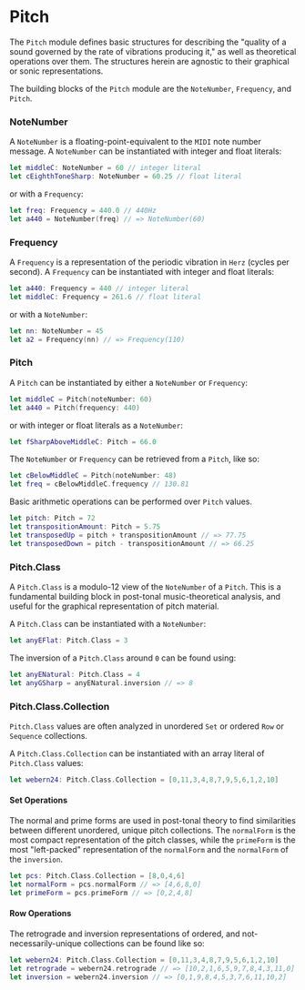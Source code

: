 # Pitch

The `Pitch` module defines basic structures for describing the "quality of a sound governed by the rate of vibrations producing it," as well as theoretical operations over them. The structures herein are agnostic to their graphical or sonic representations.

The building blocks of the `Pitch` module are the `NoteNumber`, `Frequency`, and `Pitch`.

### NoteNumber

A `NoteNumber` is a floating-point-equivalent to the `MIDI` note number message. A `NoteNumber` can be instantiated with integer and float literals:

```Swift
let middleC: NoteNumber = 60 // integer literal
let cEighthToneSharp: NoteNumber = 60.25 // float literal
```

or with a `Frequency`:

```Swift
let freq: Frequency = 440.0 // 440Hz
let a440 = NoteNumber(freq) // => NoteNumber(60)
```

### Frequency

A `Frequency` is a representation of the periodic vibration in `Herz` (cycles per second). A `Frequency` can be instantiated with integer and float literals:

```Swift
let a440: Frequency = 440 // integer literal
let middleC: Frequency = 261.6 // float literal
```

or with a `NoteNumber`:

```Swift
let nn: NoteNumber = 45
let a2 = Frequency(nn) // => Frequency(110)
```

### Pitch

A `Pitch` can be instantiated by either a `NoteNumber` or `Frequency`:

```Swift
let middleC = Pitch(noteNumber: 60)
let a440 = Pitch(frequency: 440)
```

or with integer or float literals as a `NoteNumber`:

```Swift
let fSharpAboveMiddleC: Pitch = 66.0
```

The `NoteNumber` or `Frequency` can be retrieved from a `Pitch`, like so:

```Swift
let cBelowMiddleC = Pitch(noteNumber: 48)
let freq = cBelowMiddleC.frequency // 130.81
```

Basic arithmetic operations can be performed over `Pitch` values.

```Swift
let pitch: Pitch = 72
let transpositionAmount: Pitch = 5.75
let transposedUp = pitch + transpositionAmount // => 77.75
let transposedDown = pitch - transpositionAmount // => 66.25
```

### Pitch.Class

A `Pitch.Class` is a modulo-12 view of the `NoteNumber` of a `Pitch`. This is a fundamental building block in post-tonal music-theoretical analysis, and useful for the graphical representation of pitch material.

A `Pitch.Class` can be instantiated with a `NoteNumber`:

```Swift
let anyEFlat: Pitch.Class = 3
```

The inversion of a `Pitch.Class` around `0` can be found using:

```Swift
let anyENatural: Pitch.Class = 4
let anyGSharp = anyENatural.inversion // => 8
```

### Pitch.Class.Collection

`Pitch.Class` values are often analyzed in unordered `Set` or ordered `Row` or `Sequence` collections. 

A `Pitch.Class.Collection` can be instantiated with an array literal of `Pitch.Class` values:

```Swift
let webern24: Pitch.Class.Collection = [0,11,3,4,8,7,9,5,6,1,2,10]
```

#### Set Operations

The normal and prime forms are used in post-tonal theory to find similarities between different unordered, unique pitch collections. The `normalForm` is the most compact representation of the pitch classes, while the `primeForm` is the most "left-packed" representation of the `normalForm` and the `normalForm` of the `inversion`.

```Swift
let pcs: Pitch.Class.Collection = [8,0,4,6]
let normalForm = pcs.normalForm // => [4,6,8,0]
let primeForm = pcs.primeForm // => [0,2,4,8]
```

#### Row Operations

The retrograde and inversion representations of ordered, and not-necessarily-unique collections can be found like so:

```Swift
let webern24: Pitch.Class.Collection = [0,11,3,4,8,7,9,5,6,1,2,10]
let retrograde = webern24.retrograde // => [10,2,1,6,5,9,7,8,4,3,11,0]
let inversion = webern24.inversion // => [0,1,9,8,4,5,3,7,6,11,10,2]
```